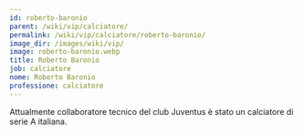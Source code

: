 ```yaml
---
id: roberto-baronio
parent: /wiki/vip/calciatore/
permalink: /wiki/vip/calciatore/roberto-baronio/
image_dir: /images/wiki/vip/
image: roberto-baronio.webp
title: Roberto Baronio
job: calciatore
nome: Roberto Baronio
professione: calciatore
---
```

Attualmente collaboratore tecnico del club Juventus è stato un calciatore di serie A italiana.